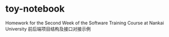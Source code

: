 # toy-notebook
Homework for the Second Week of the Software Training Course at Nankai University
前后端项目结构及接口对接示例
